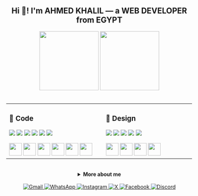 <!-- ======= Header ======= -->
<h2 align="center">Hi 👋! I'm <strong>AHMED KHALIL</strong> — a <strong>WEB DEVELOPER</strong> from <strong>EGYPT</strong></h2>

<div align="center">
  <!-- غيّر yourusername -->
  <img src="https://github-readme-stats.vercel.app/api?username=yourusername&show_icons=true&theme=dracula&hide_border=false" height="160" />
  <img src="https://github-readme-stats.vercel.app/api/top-langs?username=yourusername&layout=compact&langs_count=8&theme=dracula&hide_border=false" height="160" />
</div>

<br/>

<!-- ======= Tech Cards ======= -->
<table align="center">
  <tr>
    <td width="48%" valign="top">
      <h3>🧠 Code</h3>
      <p>
        <img src="https://img.shields.io/badge/HTML5-05122A?logo=html5&logoColor=E34F26&style=for-the-badge" />
        <img src="https://img.shields.io/badge/CSS3-05122A?logo=css3&logoColor=1572B6&style=for-the-badge" />
        <img src="https://img.shields.io/badge/JavaScript-05122A?logo=javascript&logoColor=F7DF1E&style=for-the-badge" />
        <img src="https://img.shields.io/badge/.NET-05122A?logo=.net&logoColor=512BD4&style=for-the-badge" />
        <img src="https://img.shields.io/badge/C%23-05122A?logo=csharp&logoColor=239120&style=for-the-badge" />
        <img src="https://img.shields.io/badge/C++-05122A?logo=cplusplus&logoColor=00599C&style=for-the-badge" />
      </p>
      <div>
        <img src="https://cdn.jsdelivr.net/gh/devicons/devicon/icons/html5/html5-original.svg" height="34" />
        <img src="https://cdn.jsdelivr.net/gh/devicons/devicon/icons/css3/css3-original.svg" height="34" />
        <img src="https://cdn.jsdelivr.net/gh/devicons/devicon/icons/javascript/javascript-original.svg" height="34" />
        <img src="https://cdn.jsdelivr.net/gh/devicons/devicon/icons/dotnetcore/dotnetcore-original.svg" height="34" />
        <img src="https://cdn.jsdelivr.net/gh/devicons/devicon/icons/csharp/csharp-original.svg" height="34" />
        <img src="https://cdn.jsdelivr.net/gh/devicons/devicon/icons/cplusplus/cplusplus-original.svg" height="34" />
      </div>
    </td>
    <td width="4%"></td>
    <td width="48%" valign="top">
      <h3>🎨 Design</h3>
      <p>
        <img src="https://img.shields.io/badge/Figma-0A0A0A?logo=figma&logoColor=white&style=for-the-badge" />
        <img src="https://img.shields.io/badge/Photoshop-001E36?logo=adobephotoshop&logoColor=31A8FF&style=for-the-badge" />
        <img src="https://img.shields.io/badge/Illustrator-330000?logo=adobeillustrator&logoColor=FF9A00&style=for-the-badge" />
        <img src="https://img.shields.io/badge/Adobe%20XD-111?logo=adobexd&logoColor=FF61F6&style=for-the-badge" />
        <img src="https://img.shields.io/badge/UI%2FUX-Strategy%20%7C%20Wireframes%20%7C%20Prototypes-222?style=for-the-badge" />
      </p>
      <div>
        <img src="https://cdn.jsdelivr.net/gh/devicons/devicon/icons/figma/figma-original.svg" height="34" />
        <img src="https://cdn.jsdelivr.net/gh/devicons/devicon/icons/photoshop/photoshop-plain.svg" height="34" />
        <img src="https://cdn.jsdelivr.net/gh/devicons/devicon/icons/illustrator/illustrator-plain.svg" height="34" />
        <img src="https://cdn.jsdelivr.net/gh/devicons/devicon/icons/xd/xd-plain.svg" height="34" />
      </div>
    </td>
  </tr>
</table>

<br/>

<!-- ======= About mini-section (اختياري) ======= -->
<div align="center">
  <details>
    <summary><strong>More about me</strong></summary>
    <p>• I love building full-stack apps with .NET + modern JS.<br/>
       • Passionate about clean UI/UX, wireframing, and prototyping in Figma.<br/>
       • Open to collab on web dashboards, tooling, and automation.</p>
  </details>
</div>

<br/>

<!-- ======= Socials ======= -->
<!-- ======= Contact / Socials ======= -->
<!-- ======= Contact / Socials (Updated with Discord User ID) ======= -->
<div align="center">

  <!-- Gmail -->
  <a href="mailto:ahmed575khalil@gmail.com?subject=Hello%20Ahmed&body=Hi%2C%20I%27m%20coming%20from%20your%20GitHub%20README" target="_blank" rel="noreferrer">
    <img src="https://img.shields.io/badge/Gmail-D14836?logo=gmail&logoColor=white&style=for-the-badge" alt="Gmail" />
  </a>

  <!-- WhatsApp (Egypt +20) -->
  <a href="https://wa.me/201032196358?text=Hi%20Ahmed%2C%20I%27m%20coming%20from%20your%20GitHub%20README" target="_blank" rel="noreferrer">
    <img src="https://img.shields.io/badge/WhatsApp-25D366?logo=whatsapp&logoColor=white&style=for-the-badge" alt="WhatsApp" />
  </a>

  <!-- Instagram -->
  <a href="https://www.instagram.com/ahmed.khvlil/?igsh=OWx6cmFtdjRmZnFy" target="_blank" rel="noreferrer">
    <img src="https://img.shields.io/badge/Instagram-E4405F?logo=instagram&logoColor=white&style=for-the-badge" alt="Instagram" />
  </a>

  <!-- X (Twitter) -->
  <a href="https://x.com/ahmedkhvlil20?t=_OXogO8PPcF-xhc_i-YBIA&s=09" target="_blank" rel="noreferrer">
    <img src="https://img.shields.io/badge/X-000000?logo=x&logoColor=white&style=for-the-badge" alt="X" />
  </a>

  <!-- Facebook -->
  <a href="https://www.facebook.com/vkhalilPablo?rdid=ubxGi1rziErc5o0H&share_url=https%3A%2F%2Fwww.facebook.com%2Fshare%2F1CvBwe1kHo%2F" target="_blank" rel="noreferrer">
    <img src="https://img.shields.io/badge/Facebook-1877F2?logo=facebook&logoColor=white&style=for-the-badge" alt="Facebook" />
  </a>

  <!-- Discord (direct profile link) -->
  <a href="https://discord.com/users/485401953715617792" target="_blank" rel="noreferrer" title="Discord: ahmed.khvlil">
    <img src="https://img.shields.io/badge/Discord-5865F2?logo=discord&logoColor=white&style=for-the-badge" alt="Discord" />
  </a>

</div>
